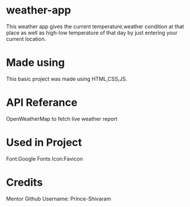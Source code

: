 # weather-app
This weather app gives the current temperature,weather condition at that place as well as high-low temperature of that day by just entering your current location.

# Made using
This basic project was made using HTML,CSS,JS.

# API Referance
OpenWeatherMap to fetch live weather report

# Used in Project
Font:Google Fonts
Icon:Favicon

# Credits
Mentor Github Username: Prince-Shivaram


